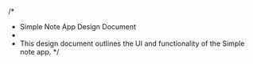 /* 
 * Simple Note App Design Document
 * 
 * This design document outlines the UI and functionality of the Simple note app.
 */
